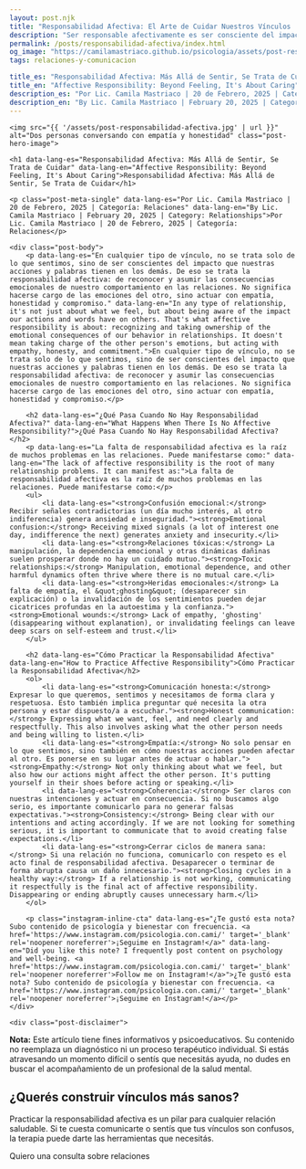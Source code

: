```yaml
---
layout: post.njk
title: "Responsabilidad Afectiva: El Arte de Cuidar Nuestros Vínculos | Blog Camila Mastriaco"
description: "Ser responsable afectivamente es ser consciente del impacto de nuestras acciones en los demás. Aprendé qué es y cómo practicarla para construir relaciones más sanas."
permalink: /posts/responsabilidad-afectiva/index.html
og_image: "https://camilamastriaco.github.io/psicologia/assets/post-responsabilidad-afectiva.jpg"
tags: relaciones-y-comunicacion

title_es: "Responsabilidad Afectiva: Más Allá de Sentir, Se Trata de Cuidar"
title_en: "Affective Responsibility: Beyond Feeling, It's About Caring"
description_es: "Por Lic. Camila Mastriaco | 20 de Febrero, 2025 | Categoría: Relaciones"
description_en: "By Lic. Camila Mastriaco | February 20, 2025 | Category: Relationships"
---
```




    <img src="{{ '/assets/post-responsabilidad-afectiva.jpg' | url }}" alt="Dos personas conversando con empatía y honestidad" class="post-hero-image">
    
    <h1 data-lang-es="Responsabilidad Afectiva: Más Allá de Sentir, Se Trata de Cuidar" data-lang-en="Affective Responsibility: Beyond Feeling, It's About Caring">Responsabilidad Afectiva: Más Allá de Sentir, Se Trata de Cuidar</h1>
<div id="share-buttons-container"></div>

    <p class="post-meta-single" data-lang-es="Por Lic. Camila Mastriaco | 20 de Febrero, 2025 | Categoría: Relaciones" data-lang-en="By Lic. Camila Mastriaco | February 20, 2025 | Category: Relationships">Por Lic. Camila Mastriaco | 20 de Febrero, 2025 | Categoría: Relaciones</p>
    
    <div class="post-body">
        <p data-lang-es="En cualquier tipo de vínculo, no se trata solo de lo que sentimos, sino de ser conscientes del impacto que nuestras acciones y palabras tienen en los demás. De eso se trata la responsabilidad afectiva: de reconocer y asumir las consecuencias emocionales de nuestro comportamiento en las relaciones. No significa hacerse cargo de las emociones del otro, sino actuar con empatía, honestidad y compromiso." data-lang-en="In any type of relationship, it's not just about what we feel, but about being aware of the impact our actions and words have on others. That's what affective responsibility is about: recognizing and taking ownership of the emotional consequences of our behavior in relationships. It doesn't mean taking charge of the other person's emotions, but acting with empathy, honesty, and commitment.">En cualquier tipo de vínculo, no se trata solo de lo que sentimos, sino de ser conscientes del impacto que nuestras acciones y palabras tienen en los demás. De eso se trata la responsabilidad afectiva: de reconocer y asumir las consecuencias emocionales de nuestro comportamiento en las relaciones. No significa hacerse cargo de las emociones del otro, sino actuar con empatía, honestidad y compromiso.</p>

        <h2 data-lang-es="¿Qué Pasa Cuando No Hay Responsabilidad Afectiva?" data-lang-en="What Happens When There Is No Affective Responsibility?">¿Qué Pasa Cuando No Hay Responsabilidad Afectiva?</h2>
        <p data-lang-es="La falta de responsabilidad afectiva es la raíz de muchos problemas en las relaciones. Puede manifestarse como:" data-lang-en="The lack of affective responsibility is the root of many relationship problems. It can manifest as:">La falta de responsabilidad afectiva es la raíz de muchos problemas en las relaciones. Puede manifestarse como:</p>
        <ul>
            <li data-lang-es="<strong>Confusión emocional:</strong> Recibir señales contradictorias (un día mucho interés, al otro indiferencia) genera ansiedad e inseguridad."><strong>Emotional confusion:</strong> Receiving mixed signals (a lot of interest one day, indifference the next) generates anxiety and insecurity.</li>
            <li data-lang-es="<strong>Relaciones tóxicas:</strong> La manipulación, la dependencia emocional y otras dinámicas dañinas suelen prosperar donde no hay un cuidado mutuo."><strong>Toxic relationships:</strong> Manipulation, emotional dependence, and other harmful dynamics often thrive where there is no mutual care.</li>
            <li data-lang-es="<strong>Heridas emocionales:</strong> La falta de empatía, el &quot;ghosting&quot; (desaparecer sin explicación) o la invalidación de los sentimientos pueden dejar cicatrices profundas en la autoestima y la confianza."><strong>Emotional wounds:</strong> Lack of empathy, 'ghosting' (disappearing without explanation), or invalidating feelings can leave deep scars on self-esteem and trust.</li>
        </ul>

        <h2 data-lang-es="Cómo Practicar la Responsabilidad Afectiva" data-lang-en="How to Practice Affective Responsibility">Cómo Practicar la Responsabilidad Afectiva</h2>
        <ol>
            <li data-lang-es="<strong>Comunicación honesta:</strong> Expresar lo que queremos, sentimos y necesitamos de forma clara y respetuosa. Esto también implica preguntar qué necesita la otra persona y estar dispuesto/a a escuchar."><strong>Honest communication:</strong> Expressing what we want, feel, and need clearly and respectfully. This also involves asking what the other person needs and being willing to listen.</li>
            <li data-lang-es="<strong>Empatía:</strong> No solo pensar en lo que sentimos, sino también en cómo nuestras acciones pueden afectar al otro. Es ponerse en su lugar antes de actuar o hablar."><strong>Empathy:</strong> Not only thinking about what we feel, but also how our actions might affect the other person. It's putting yourself in their shoes before acting or speaking.</li>
            <li data-lang-es="<strong>Coherencia:</strong> Ser claros con nuestras intenciones y actuar en consecuencia. Si no buscamos algo serio, es importante comunicarlo para no generar falsas expectativas."><strong>Consistency:</strong> Being clear with our intentions and acting accordingly. If we are not looking for something serious, it is important to communicate that to avoid creating false expectations.</li>
            <li data-lang-es="<strong>Cerrar ciclos de manera sana:</strong> Si una relación no funciona, comunicarlo con respeto es el acto final de responsabilidad afectiva. Desaparecer o terminar de forma abrupta causa un daño innecesario."><strong>Closing cycles in a healthy way:</strong> If a relationship is not working, communicating it respectfully is the final act of affective responsibility. Disappearing or ending abruptly causes unnecessary harm.</li>
        </ol>
        
        <p class="instagram-inline-cta" data-lang-es="¿Te gustó esta nota? Subo contenido de psicología y bienestar con frecuencia. <a href='https://www.instagram.com/psicologia.con.cami/' target='_blank' rel='noopener noreferrer'>¡Seguime en Instagram!</a>" data-lang-en="Did you like this note? I frequently post content on psychology and well-being. <a href='https://www.instagram.com/psicologia.con.cami/' target='_blank' rel='noopener noreferrer'>Follow me on Instagram!</a>">¿Te gustó esta nota? Subo contenido de psicología y bienestar con frecuencia. <a href='https://www.instagram.com/psicologia.con.cami/' target='_blank' rel='noopener noreferrer'>¡Seguime en Instagram!</a></p>
    </div>
    
    <div class="post-disclaimer">
<p data-lang-es="<strong>Nota:</strong> Este artículo tiene fines informativos y psicoeducativos. Su contenido no reemplaza un diagnóstico ni un proceso terapéutico individual. Si estás atravesando un momento difícil o sentís que necesitás ayuda, no dudes en buscar el acompañamiento de un profesional de la salud mental." data-lang-en="<strong>Disclaimer:</strong> This article is for informational and psychoeducational purposes only. It is not a substitute for a professional diagnosis or an individual therapeutic process. If you are going through a difficult time or feel you need help, do not hesitate to seek support from a mental health professional.">
<strong>Nota:</strong> Este artículo tiene fines informativos y psicoeducativos. Su contenido no reemplaza un diagnóstico ni un proceso terapéutico individual. Si estás atravesando un momento difícil o sentís que necesitás ayuda, no dudes en buscar el acompañamiento de un profesional de la salud mental.
</p>
</div>

<section id="cta-post" class="animate-on-scroll">
        <h2 data-lang-es="¿Querés construir vínculos más sanos?" data-lang-en="Want to build healthier relationships?">¿Querés construir vínculos más sanos?</h2>
        <p data-lang-es="Practicar la responsabilidad afectiva es un pilar para cualquier relación saludable. Si te cuesta comunicarte o sentís que tus vínculos son confusos, la terapia puede darte las herramientas que necesitás." data-lang-en="Practicing affective responsibility is a pillar for any healthy relationship. If you struggle to communicate or feel that your relationships are confusing, therapy can give you the tools you need.">Practicar la responsabilidad afectiva es un pilar para cualquier relación saludable. Si te cuesta comunicarte o sentís que tus vínculos son confusos, la terapia puede darte las herramientas que necesitás.</p>
        <a 
            class="btn whatsapp-trigger" 
            data-location="post_responsabilidad_cta" 
            target="_blank" 
            rel="noopener noreferrer" 
            data-lang-es="Quiero una consulta sobre relaciones" 
            data-lang-en="I want a consultation about relationships" 
            data-whatsapp-es="Hola Camila, leí tu nota sobre responsabilidad afectiva y quisiera consultarte sobre las sesiones." 
            data-whatsapp-en="Hi Camila, I read your note about affective responsibility and would like to ask about the sessions." 
        >Quiero una consulta sobre relaciones</a>
    </section>
